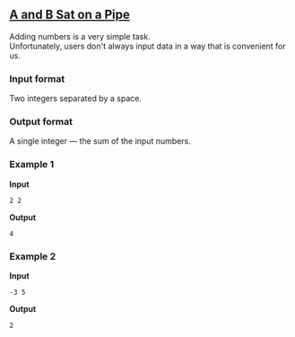 ## [A and B Sat on a Pipe](../../../solutions/3.1/31_g.py)

Adding numbers is a very simple task.  
Unfortunately, users don't always input data in a way that is convenient for us.

### Input format

Two integers separated by a space.

### Output format

A single integer — the sum of the input numbers.

### Example 1

__Input__
```plaintext
2 2
```

__Output__
```plaintext
4
```

### Example 2

__Input__
```plaintext
-3 5
```

__Output__
```plaintext
2
```